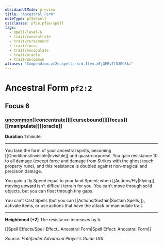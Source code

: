 ```yaml
---
obsidianUIMode: preview
title: "Ancestral Form"
noteType: pf2eSpell
cssclasses: pf2e,pf2e-spell
tags:
  - spell/level/6
  - trait/concentrate
  - trait/cursebound
  - trait/focus
  - trait/manipulate
  - trait/oracle
  - trait/uncommon
aliases: "Compendium.pf2e.spells-srd.Item.xEjGEBvTfDJECSki" 
---
```

# Ancestral Form  `pf2:2`  
## Focus 6
### [uncommon](uncommon "Uncommon Rarity Trait")[[concentrate]][[cursebound]][[focus]][[manipulate]][[oracle]]

**Duration** 1 minute
* * * 
You take the form of your ancestral spirits, becoming [[Conditions/Invisible|Invisible]] and quasi-corporeal. You gain resistance 10 to all damage (except force and damage from Strikes with the ghost touch property rune), and this resistance is doubled against non-magical and precision damage.

You gain a fly Speed equal to your land Speed; when [[Actions/Fly|Flying]], moving upward isn't difficult terrain for you. You can't move through solid objects, but you can float through tiny gaps.

You can't Cast Spells (but you can [[Actions/Sustain|Sustain Spells]]), activate items, or use actions that have the attack or manipulate trait.

* * *

**Heightened (+2)** The resistance increases by 5.

[[Spell Effects/Spell Effect_ Ancestral Form|Spell Effect: Ancestral Form]]

*Source: Pathfinder Advanced Player's Guide*
*OGL*